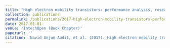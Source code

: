 ```yaml
---
title: "High electron mobility transistors: performance analysis, research trend and applications"
collection: publications
permalink: /publications/2017-high-electron-mobility-transistors-performance-an
date: 2017-01-01
venue: 'IntechOpen (Book Chapter)'
paperurl: ''
citation: 'Navid Anjum Aadit, et al. (2017). High electron mobility transistors: performance analysis, research trend and applications. IntechOpen (Book Chapter).'
---
```

